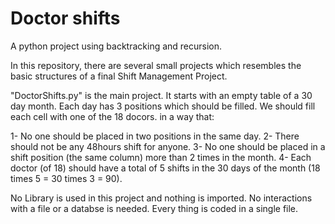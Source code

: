 # Doctor shifts
A python project using backtracking and recursion.

In this repository, there are several small projects which resembles the basic structures of a final Shift Management Project.

"DoctorShifts.py" is the main project.
It starts with an empty table of a 30 day month. Each day has 3 positions which should be filled. We should fill each cell with one of the 18 docors. in a way that:

1-  No one should be placed in two positions in the same day. 
2- There should not be any 48hours shift for anyone. 
3- No one should be placed in a shift position (the same column) more than 2 times in the month.
4- Each doctor (of 18) should have a total of 5 shifts in the 30 days of the month (18 times 5 = 30 times 3 = 90).

No Library is used in this project and nothing is imported. No interactions with a file or a databse is needed. Every thing is coded in a single file.
